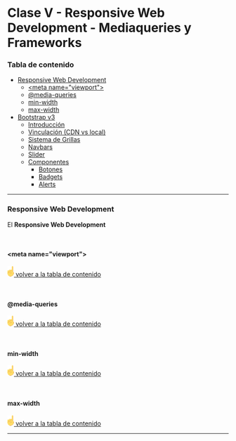 # Clase V - Responsive Web Development - Mediaqueries y Frameworks

<a name="top"></a>

### Tabla de contenido

+ [Responsive Web Development](#rwd)
	+ [\<meta name="viewport">](#meta)
	+ [@media-queries](#queries)
	+ [min-width](#mnw)
	+ [max-width](#mxw)
+ [Bootstrap v3](#boot)
	+ [Introducción](#intro)
	+ [Vinculación (CDN vs local)](#link)
	+ [Sistema de Grillas](#grid)
	+ [Navbars](#nav)
	+ [Slider](#sli)
	+ [Componentes](#com)
		+ [Botones](#btn)
		+ [Badgets](#bad)
		+ [Alerts](#ale)

---

<a name="rwd"></a>
### Responsive Web Development

El **Responsive Web Development** 

<br>

<a name="rwd"></a>	
#### \<meta name="viewport">

[![alt text](./images/img-up.png "subir") volver a la tabla de contenido](#top)

<br>

<a name="rwd"></a>	
#### @media-queries

[![alt text](./images/img-up.png "subir") volver a la tabla de contenido](#top)

<br>

<a name="rwd"></a>	
#### min-width

[![alt text](./images/img-up.png "subir") volver a la tabla de contenido](#top)

<br>

<a name="rwd"></a>
#### max-width

[![alt text](./images/img-up.png "subir") volver a la tabla de contenido](#top)

---